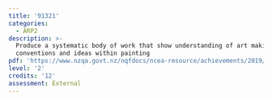 ```yaml
---
title: '91321'
categories:
  - ARP2
description: >-
  Produce a systematic body of work that show understanding of art making
  conventions and ideas within painting
pdf: 'https://www.nzqa.govt.nz/nqfdocs/ncea-resource/achievements/2019/as91321.pdf'
level: '2'
credits: '12'
assessment: External
---
```


